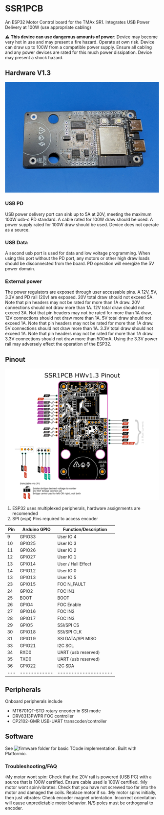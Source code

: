 # SSR1PCB
An ESP32 Motor Control board for the TMAx SR1.
Integrates USB Power Delivery at 100W (use appropriate cabling)

:warning: **This device can use dangerous amounts of power**: Device may become very hot in use and may present a fire hazard. Operate at own risk.
Device can draw up to 100W from a compatible power supply. Ensure all cabling and any power devices are rated for this much power dissipation.
Device may present a shock hazard.

## Hardware V1.3
![hardware v1.3 pcb](HW_Front_1.3.jpg "Hardware Version 1.3")
### USB PD
USB power delivery port can sink up to 5A at 20V, meeting the maximum 100W usb-c PD standard.
A cable rated for 100W draw should be used. A power supply rated for 100W draw should be used.
Device does not operate as a source.
### USB Data
A second usb port is used for data and low voltage programming.
When using this port without the PD port, any motors or other high draw loads should be disconnected from the board.
PD operation will energize the 5V power domain.
### External power
The power regulators are exposed through user accessable pins.
A 12V, 5V, 3.3V and PD rail (20v) are exposed.
20V total draw should not exceed 5A. Note that pin headers may not be rated for more than 1A draw. 20V connections should not draw more than 1A.
12V total draw should not exceed 3A. Not that pin headers may not be rated for more than 1A draw, 12V connections should not draw more than 1A.
5V total draw should not exceed 1A. Note that pin headers may not be rated for more than 1A draw. 5V connections should not draw more than 1A.
3.3V total draw should not exceed 1A. Note that pin headers may not be rated for more than 1A draw. 3.3V connections should not draw more than 500mA.
Using the 3.3V power rail may adversely effect the operation of the ESP32.

## Pinout
![hwv1.3 pinouts](SSR1PCB_1.3.png "Pinouts")
1) ESP32 uses multiplexed peripherals, hardware assignments are recomended
2) SPI (vspi) Pins required to access encoder

| Pin | Arduino GPIO | Function/Description |
| --- | ------------ | -------------------- |
|   9 |       GPIO33 | User IO 4            |
|  10 |       GPIO25 | User IO 3            |
|  11 |       GPIO26 | User IO 2            |
|  12 |       GPIO27 | User IO 1            |
|  13 |       GPIO14 | User / Hall Effect   |
|  14 |       GPIO12 | User IO 0            |
|  13 |       GPIO13 | User IO 5            |
|  23 |       GPIO15 | FOC N_FAULT          |
|  24 |        GPIO2 | FOC IN1              |
|  25 |         BOOT | BOOT                 |
|  26 |        GPIO4 | FOC Enable           |
|  27 |       GPIO16 | FOC IN2              |
|  28 |       GPIO17 | FOC IN3              |
|  29 |        GPIO5 | SSI/SPI CS           |
|  30 |       GPIO18 | SSI/SPI CLK          |
|  31 |       GPIO19 | SSI DATA/SPI MISO    |
|  33 |       GPIO21 | I2C SCL              |
|  34 |       RXD0   | UART (usb reserved)  |
|  35 |       TXD0   | UART (usb reserved)  |
|  36 |       GPIO22 | I2C SDA              |
| --- | ------------ | -------------------- |

## Peripherals
Onboard peripherals include 
* MT6701QT-STD rotary encoder in SSI mode
* DRV8313PWPR FOC controller
* CP2102-GMR USB-UART transcoder/controller

## Software
See ![firmware](firmware/ "Firmware") folder for basic TCode implementation.
Built with Platformio.

### Troubleshooting/FAQ
:My motor wont spin:
Check that the 20V rail is powered (USB PC) with a source that is 100W certified.
Ensure cable used is 100W certified.
:My motor wont spin/vibrates:
Check that you have not screwed too far into the motor and damaged the coils.
Replace motor if so.
:My motor spins initially, then just vibrates:
Check encoder magnet orientation. Incorrect orientation will cause unpredictable motor behavior. N/S poles must be orthogonal to encoder.
